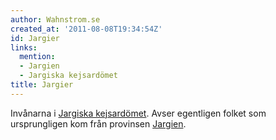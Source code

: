 ```yaml
---
author: Wahnstrom.se
created_at: '2011-08-08T19:34:54Z'
id: Jargier
links:
  mention:
  - Jargien
  - Jargiska kejsardömet
title: Jargier
---
```


Invånarna i [Jargiska kejsardömet]. Avser egentligen folket som ursprungligen kom från provinsen
[Jargien].

  [Jargiska kejsardömet]: Jargiska_kejsardömet
  [Jargien]: Jargien